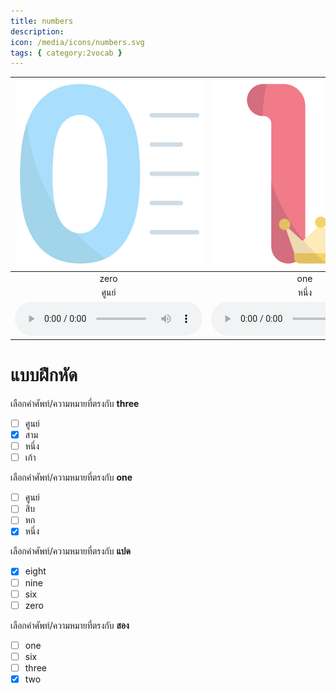 ```yaml
---
title: numbers
description: 
icon: /media/icons/numbers.svg
tags: { category:2vocab }
---
```


<div class="carrousel">


|![](/media/img/numbers/zero.svg)|![](/media/img/numbers/one.svg)|![](/media/img/numbers/two.svg)|![](/media/img/numbers/three.svg)|![](/media/img/numbers/four.svg)|![](/media/img/numbers/five.svg)|![](/media/img/numbers/six.svg)|![](/media/img/numbers/seven.svg)|![](/media/img/numbers/eight.svg)|![](/media/img/numbers/nine.svg)|![](/media/img/numbers/ten.svg)|
| :----: | :----: | :----: | :----: | :----: | :----: | :----: | :----: | :----: | :----: | :----: |
|zero|one|two|three|four|five|six|seven|eight|nine|ten|
|ศูนย์|หนึ่ง|สอง|สาม|สี่|ห้า|หก|เจ็ด|แปด|เก้า|สิบ|
|![](/media/audio/zero.mp3)|![](/media/audio/one.mp3)|![](/media/audio/two.mp3)|![](/media/audio/three.mp3)|![](/media/audio/four.mp3)|![](/media/audio/five.mp3)|![](/media/audio/six.mp3)|![](/media/audio/seven.mp3)|![](/media/audio/eight.mp3)|![](/media/audio/nine.mp3)|![](/media/audio/ten.mp3)|

</div>



# แบบฝึกหัด


 เลือกคำศัพท์/ความหมายที่ตรงกับ **three**
 - [ ] ศูนย์
 - [x] สาม
 - [ ] หนึ่ง
 - [ ] เก้า

 เลือกคำศัพท์/ความหมายที่ตรงกับ **one**
 - [ ] ศูนย์
 - [ ] สิบ
 - [ ] หก
 - [x] หนึ่ง

 เลือกคำศัพท์/ความหมายที่ตรงกับ **แปด**
 - [x] eight
 - [ ] nine
 - [ ] six
 - [ ] zero

 เลือกคำศัพท์/ความหมายที่ตรงกับ **สอง**
 - [ ] one
 - [ ] six
 - [ ] three
 - [x] two

